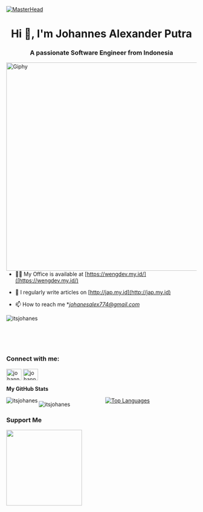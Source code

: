 [![MasterHead](https://developers.giphy.com/branch/master/static/api-512d36c09662682717108a38bbb5c57d.gif)](https://wengdev.tech)
<h1 align="center">Hi 👋, I'm Johannes Alexander Putra</h1>
<h3 align="center">A passionate Software Engineer  from Indonesia</h3>
<img align="left" alt="Giphy" width="550"src="https://i.postimg.cc/0j29jQXy/pngwing-com.png">

- 👨‍💻 My Office is  available at [https://wengdev.my.id/]([https://wengdev.my.id/)

- 📝 I regularly write articles on [http://jap.my.id](http://jap.my.id)

- 📫 How to reach me **johanesalex774@gmail.com*

<p align="left"> <img src="https://komarev.com/ghpvc/?username=Itsjohanes&label=Profile%20views&color=0e75b6&style=flat" alt="itsjohanes" /> </p>

<br><br><br>
<h3 align="left">Connect with me:</h3>
<p align="left">
<a href="https://linkedin.com/in/johannes-alexander-putra-044833201" target="blank"><img align="center" src="https://raw.githubusercontent.com/rahuldkjain/github-profile-readme-generator/master/src/images/icons/Social/linked-in-alt.svg" alt="johannes-alexander-putra-044833201" height="30" width="40" /></a>
<a href="https://instagram.com/johannesap_" target="blank"><img align="center" src="https://raw.githubusercontent.com/rahuldkjain/github-profile-readme-generator/master/src/images/icons/Social/instagram.svg" alt="johannesap_" height="30" width="40" /></a>
</p>





<b>My GitHub Stats</b>


<div style="display: grid; grid-template-columns: repeat(2, 1fr); grid-gap: 20px;">
  <div>
    <img align="left" src="https://github-readme-stats.vercel.app/api?username=itsjohanes&show_icons=true&locale=en&theme=tokyonight" alt="itsjohanes">
    <img align="left" style="margin-top: 10px;" src="https://github-readme-streak-stats.herokuapp.com/?user=itsjohanes&&theme=tokyonight" alt="itsjohanes">
  </div>
  <div>
    <a href="https://github.com/itsjohanes">
      <img src="https://github-readme-stats.vercel.app/api/top-langs/?username=itsjohanes&langs_count=10&title_color=10b981&text_color=ffffff&icon_color=facc15&bg_color=1c1917&hide_border=true&locale=en&custom_title=Top%20%Languages" alt="Top Languages">
    </a>
  </div>
</div>




### Support Me

<a href="https://www.buymeacoffee.com/itsjohanes"><img src="https://cdn.buymeacoffee.com/buttons/v2/default-yellow.png" width="200" /></a>
